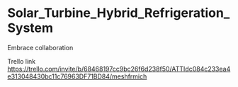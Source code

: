 # Solar_Turbine_Hybrid_Refrigeration_System

Embrace collaboration

Trello link
https://trello.com/invite/b/68468197cc9bc26f6d238f50/ATTIdc084c233ea4e313048430bc11c76963DF71BD84/meshfrmich